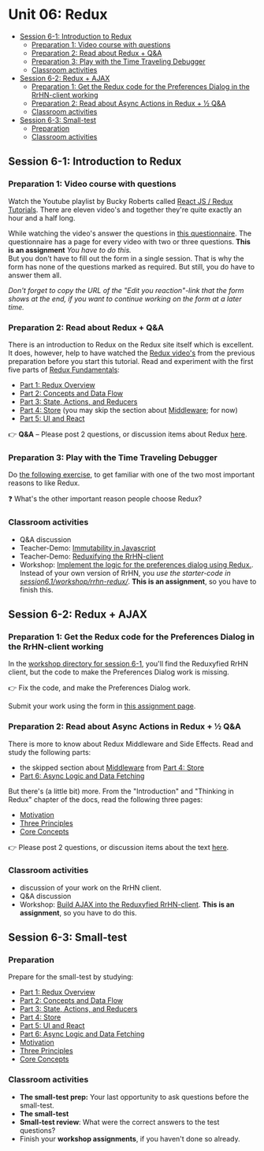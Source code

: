 # Unit 06: Redux

- [Session 6-1: Introduction to Redux](#session-6-1-introduction-to-redux)
  - [Preparation 1: Video course with questions](#preparation-1-video-course-with-questions)
  - [Preparation 2: Read about Redux + Q&A](#preparation-2-read-about-redux--qa)
  - [Preparation 3: Play with the Time Traveling Debugger](#preparation-3-play-with-the-time-traveling-debugger)
  - [Classroom activities](#classroom-activities)
- [Session 6-2: Redux + AJAX](#session-6-2-redux--ajax)
  - [Preparation 1: Get the Redux code for the Preferences Dialog in the RrHN-client working](#preparation-1-get-the-redux-code-for-the-preferences-dialog-in-the-rrhn-client-working)
  - [Preparation 2: Read about Async Actions in Redux + ½ Q&A](#preparation-2-read-about-async-actions-in-redux---qa)
  - [Classroom activities](#classroom-activities-1)
- [Session 6-3: Small-test](#session-6-3-small-test)
  - [Preparation](#preparation)
  - [Classroom activities](#classroom-activities-2)

## Session 6-1: Introduction to Redux

### Preparation 1: Video course with questions

Watch the Youtube playlist by Bucky Roberts called [React JS / Redux Tutorials](https://www.youtube.com/playlist?list=PL6gx4Cwl9DGBbSLZjvleMwldX8jGgXV6a). There are eleven video's and together they're quite exactly an hour and a half long.

While watching the video's answer the questions in [this questionnaire](https://goo.gl/forms/StE7MdFmbY5ks79W2). The questionnaire has a page for every video with two or three questions. **This is an assignment** _You have to do this._  
But you don't have to fill out the form in a single session. That is why the form has none of the questions marked as required. But still, you do have to answer them all.

_Don't forget to copy the URL of the "Edit you reaction"-link that the form shows at the end, if you want to continue working on the form at a later time._

### Preparation 2: Read about Redux + Q&A

There is an introduction to Redux on the Redux site itself which is excellent. It does, however, help to have watched the [Redux video's](https://www.youtube.com/playlist?list=PL6gx4Cwl9DGBbSLZjvleMwldX8jGgXV6a) from the previous preparation before you start this tutorial.
Read and experiment with the first five parts of [Redux Fundamentals](https://redux.js.org/tutorials/fundamentals/part-1-overview):

- [Part 1: Redux Overview](https://redux.js.org/tutorials/fundamentals/part-1-overview)
- [Part 2: Concepts and Data Flow](https://redux.js.org/tutorials/fundamentals/part-2-concepts-data-flow)
- [Part 3: State, Actions, and Reducers](https://redux.js.org/tutorials/fundamentals/part-3-state-actions-reducers)
- [Part 4: Store](https://redux.js.org/tutorials/fundamentals/part-4-store) (you may skip the section about [Middleware](https://redux.js.org/tutorials/fundamentals/part-4-store#middleware); for now)
- [Part 5: UI and React](https://redux.js.org/tutorials/fundamentals/part-5-ui-react)

👉 **Q&A** – Please post 2 questions, or discussion items about Redux [here](https://dwa-courses.firebaseapp.com/qna_cwd_6.1.html).

### Preparation 3: Play with the Time Traveling Debugger

Do [the following exercise](session6.1/preparation/), to get familiar with one of the two most important reasons to like Redux.

:question: What's the other important reason people choose Redux?

### Classroom activities

- Q&A discussion
- Teacher-Demo: [Immutability in Javascript](session6.1/teacherDemo/2-immutability-in-js.md)
- Teacher-Demo: [Reduxifying the RrHN-client](session6.1/teacherDemo/1-rrhn-redux-tour.md)
- Workshop: [Implement the logic for the preferences dialog using Redux.](https://dwa-courses.firebaseapp.com/assignment_cwd_6.1.html). Instead of your own version of RrHN, you _use the starter-code in [session6.1/workshop/rrhn-redux/](session6.1/workshop/rrhn-redux/)_. **This is an assignment**, so you have to finish this.

## Session 6-2: Redux + AJAX

### Preparation 1: Get the Redux code for the Preferences Dialog in the RrHN-client working

In the [workshop directory for session 6-1](session6.1/workshop), you'll find the Reduxyfied RrHN client, but the code to make the Preferences Dialog work is missing.

👉 Fix the code, and make the Preferences Dialog work.

Submit your work using the form in [this assignment page](https://dwa-courses.firebaseapp.com/assignment_cwd_6.1.html).

### Preparation 2: Read about Async Actions in Redux + ½ Q&A

There is more to know about Redux Middleware and Side Effects. Read and study the following parts:

- the skipped section about [Middleware](https://redux.js.org/tutorials/fundamentals/part-4-store#middleware) from [Part 4: Store](https://redux.js.org/tutorials/fundamentals/part-4-store)
- [Part 6: Async Logic and Data Fetching](https://redux.js.org/tutorials/fundamentals/part-6-async-logic)

But there's (a little bit) more. From the "Introduction" and "Thinking in Redux" chapter of the docs, read the following three pages:

- [Motivation](https://redux.js.org/understanding/thinking-in-redux/motivation)
- [Three Principles](https://redux.js.org/understanding/thinking-in-redux/three-principles)
- [Core Concepts](https://redux.js.org/introduction/core-concepts)

👉 Please post 2 questions, or discussion items about the text [here](https://dwa-courses.firebaseapp.com/qna_cwd_6.2.html).

### Classroom activities

- discussion of your work on the RrHN client.
- Q&A discussion
- Workshop: [Build AJAX into the Reduxyfied RrHN-client](https://dwa-courses.firebaseapp.com/assignment_cwd_6.2.html). **This is an assignment**, so you have to do this.

## Session 6-3: Small-test

### Preparation

Prepare for the small-test by studying:

- [Part 1: Redux Overview](https://redux.js.org/tutorials/fundamentals/part-1-overview)
- [Part 2: Concepts and Data Flow](https://redux.js.org/tutorials/fundamentals/part-2-concepts-data-flow)
- [Part 3: State, Actions, and Reducers](https://redux.js.org/tutorials/fundamentals/part-3-state-actions-reducers)
- [Part 4: Store](https://redux.js.org/tutorials/fundamentals/part-4-store)
- [Part 5: UI and React](https://redux.js.org/tutorials/fundamentals/part-5-ui-react)
- [Part 6: Async Logic and Data Fetching](https://redux.js.org/tutorials/fundamentals/part-6-async-logic)
- [Motivation](https://redux.js.org/understanding/thinking-in-redux/motivation)
- [Three Principles](https://redux.js.org/understanding/thinking-in-redux/three-principles)
- [Core Concepts](https://redux.js.org/introduction/core-concepts)

### Classroom activities

- **The small-test prep:** Your last opportunity to ask questions before the small-test.
- **The small-test**
- **Small-test review**: What were the correct answers to the test questions?
- Finish your **workshop assignments**, if you haven't done so already.
